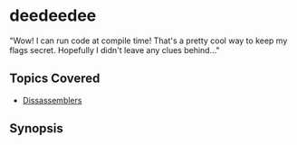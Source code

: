 # deedeedee
"Wow! I can run code at compile time! That's a pretty cool way to keep my flags secret. Hopefully I didn't leave any clues behind..."
## Topics Covered

- [Dissassemblers](/reverse-engineering/what-are-disassemblers/)
## Synopsis

